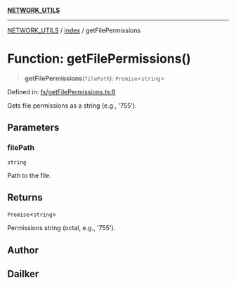 [**NETWORK_UTILS**](../../README.md)

***

[NETWORK_UTILS](../../README.md) / [index](../README.md) / getFilePermissions

# Function: getFilePermissions()

> **getFilePermissions**(`filePath`): `Promise`\<`string`\>

Defined in: [fs/getFilePermissions.ts:8](https://github.com/dailker/everyutil/blob/26e2bb73429918cf0d08899e9efd90b82a42c92e/src/fs/getFilePermissions.ts#L8)

Gets file permissions as a string (e.g., '755').

## Parameters

### filePath

`string`

Path to the file.

## Returns

`Promise`\<`string`\>

Permissions string (octal, e.g., '755').

## Author

## Dailker

